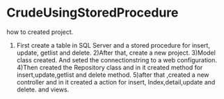 # CrudeUsingStoredProcedure


how to created project.
1) First create a table in SQL Server and a stored procedure for insert, update, getlist and delete.
2)After that, create a new project.
3)Model class created. And seted the connectionstring to a web configuration.
4)Then created the Repository class and in it created method for insert,update,getlist and delete method.
5)after that ,created a new controller and in it created a action for insert, Index,detail,update and delete. and views.